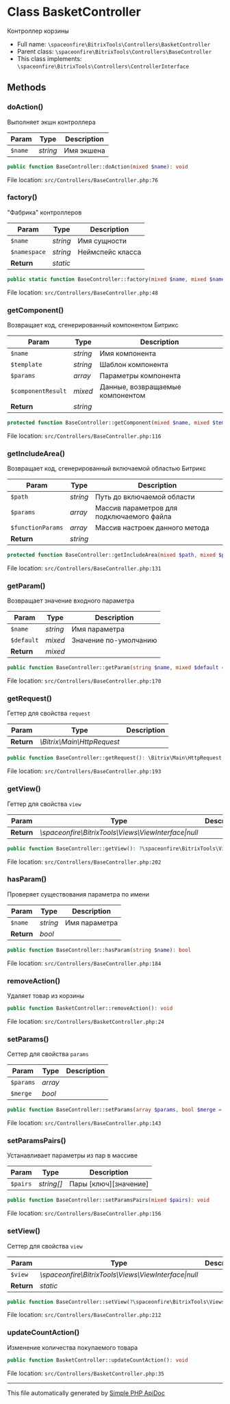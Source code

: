 # Class BasketController

Контроллер корзины

-   Full name: `\spaceonfire\BitrixTools\Controllers\BasketController`
-   Parent class: `\spaceonfire\BitrixTools\Controllers\BaseController`
-   This class implements: `\spaceonfire\BitrixTools\Controllers\ControllerInterface`

## Methods

### doAction()

Выполняет экшн контроллера

| Param   | Type     | Description |
| ------- | -------- | ----------- |
| `$name` | _string_ | Имя экшена  |

```php
public function BaseController::doAction(mixed $name): void
```

File location: `src/Controllers/BaseController.php:76`

### factory()

"Фабрика" контроллеров

| Param        | Type     | Description      |
| ------------ | -------- | ---------------- |
| `$name`      | _string_ | Имя сущности     |
| `$namespace` | _string_ | Неймспейс класса |
| **Return**   | _static_ |                  |

```php
public static function BaseController::factory(mixed $name, mixed $namespace = __NAMESPACE__): \spaceonfire\BitrixTools\Controllers\ControllerInterface
```

File location: `src/Controllers/BaseController.php:48`

### getComponent()

Возвращает код, сгенерированный компонентом Битрикс

| Param              | Type     | Description                      |
| ------------------ | -------- | -------------------------------- |
| `$name`            | _string_ | Имя компонента                   |
| `$template`        | _string_ | Шаблон компонента                |
| `$params`          | _array_  | Параметры компонента             |
| `$componentResult` | _mixed_  | Данные, возвращаемые компонентом |
| **Return**         | _string_ |                                  |

```php
protected function BaseController::getComponent(mixed $name, mixed $template = '', mixed $params = [], mixed &$componentResult = null): string
```

File location: `src/Controllers/BaseController.php:116`

### getIncludeArea()

Возвращает код, сгенерированный включаемой областью Битрикс

| Param             | Type     | Description                               |
| ----------------- | -------- | ----------------------------------------- |
| `$path`           | _string_ | Путь до включаемой области                |
| `$params`         | _array_  | Массив параметров для подключаемого файла |
| `$functionParams` | _array_  | Массив настроек данного метода            |
| **Return**        | _string_ |                                           |

```php
protected function BaseController::getIncludeArea(mixed $path, mixed $params = [], mixed $functionParams = []): string
```

File location: `src/Controllers/BaseController.php:131`

### getParam()

Возвращает значение входного параметра

| Param      | Type     | Description           |
| ---------- | -------- | --------------------- |
| `$name`    | _string_ | Имя параметра         |
| `$default` | _mixed_  | Значение по-умолчанию |
| **Return** | _mixed_  |                       |

```php
public function BaseController::getParam(string $name, mixed $default = null): mixed
```

File location: `src/Controllers/BaseController.php:170`

### getRequest()

Геттер для свойства `request`

| Param      | Type                       | Description |
| ---------- | -------------------------- | ----------- |
| **Return** | _\Bitrix\Main\HttpRequest_ |             |

```php
public function BaseController::getRequest(): \Bitrix\Main\HttpRequest
```

File location: `src/Controllers/BaseController.php:193`

### getView()

Геттер для свойства `view`

| Param      | Type                                                     | Description |
| ---------- | -------------------------------------------------------- | ----------- |
| **Return** | _\spaceonfire\BitrixTools\Views\ViewInterface&#124;null_ |             |

```php
public function BaseController::getView(): ?\spaceonfire\BitrixTools\Views\ViewInterface
```

File location: `src/Controllers/BaseController.php:202`

### hasParam()

Проверяет существования параметра по имени

| Param      | Type     | Description   |
| ---------- | -------- | ------------- |
| `$name`    | _string_ | Имя параметра |
| **Return** | _bool_   |               |

```php
public function BaseController::hasParam(string $name): bool
```

File location: `src/Controllers/BaseController.php:184`

### removeAction()

Удаляет товар из корзины

```php
public function BasketController::removeAction(): void
```

File location: `src/Controllers/BasketController.php:24`

### setParams()

Сеттер для свойства `params`

| Param     | Type    | Description |
| --------- | ------- | ----------- |
| `$params` | _array_ |             |
| `$merge`  | _bool_  |             |

```php
public function BaseController::setParams(array $params, bool $merge = true): void
```

File location: `src/Controllers/BaseController.php:143`

### setParamsPairs()

Устанавливает параметры из пар в массиве

| Param    | Type       | Description             |
| -------- | ---------- | ----------------------- |
| `$pairs` | _string[]_ | Пары \[ключ]\[значение] |

```php
public function BaseController::setParamsPairs(mixed $pairs): void
```

File location: `src/Controllers/BaseController.php:156`

### setView()

Сеттер для свойства `view`

| Param      | Type                                                     | Description |
| ---------- | -------------------------------------------------------- | ----------- |
| `$view`    | _\spaceonfire\BitrixTools\Views\ViewInterface&#124;null_ |             |
| **Return** | _static_                                                 |             |

```php
public function BaseController::setView(?\spaceonfire\BitrixTools\Views\ViewInterface $view): \spaceonfire\BitrixTools\Controllers\ControllerInterface
```

File location: `src/Controllers/BaseController.php:212`

### updateCountAction()

Изменение количества покупаемого товара

```php
public function BasketController::updateCountAction(): void
```

File location: `src/Controllers/BasketController.php:35`

---

This file automatically generated by [Simple PHP ApiDoc](https://github.com/spaceonfire/simple-php-apidoc)
